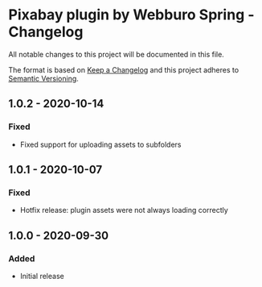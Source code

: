 # Pixabay plugin by Webburo Spring - Changelog

All notable changes to this project will be documented in this file.

The format is based on [Keep a Changelog](http://keepachangelog.com/) and this project adheres to [Semantic Versioning](http://semver.org/).

## 1.0.2 - 2020-10-14
### Fixed
- Fixed support for uploading assets to subfolders

## 1.0.1 - 2020-10-07
### Fixed
- Hotfix release: plugin assets were not always loading correctly

## 1.0.0 - 2020-09-30
### Added
- Initial release